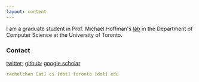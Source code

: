 ```yaml
---
layout: content
---
```


I am a graduate student in Prof. Michael Hoffman's [lab](https://hoffmanlab.org/) in the Department of Computer Science at the University of Toronto.

### Contact

[twitter](https://twitter.com/rachelcwchan); [github](https://github.com/rcwchan); [google scholar](https://scholar.google.ca/citations?user=sN1NTD4AAAAJ)<br>

~~~ yml
rachelchan [at] cs [dot] toronto [dot] edu
~~~
